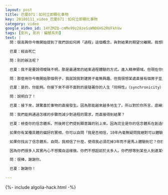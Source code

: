 ```yaml
---
layout: post
title: 巴夏071：如何立即顯化事物
key: 20180111_video_巴夏071：如何立即顯化事物
category: video
google_video_id: 14YZMZQ-cmMe99z28zeSsWNO6HS2RUFkhVw
tags: [影片, 影片｜編號系列]
text: |
  問：很高興你今晚開始提到了我們該如何將「過程」這個概念，與對結果的期望分離開。我想聽了這個後我的問題是，如果我真的對過程沒興趣，那麼如何使事情立刻發生？

  巴夏：經由死亡

  問：別的辦法呢？

  巴夏：我不是要說得曖昧不明，那是最通常的結束過程體驗的方式。進入精神領域。但現在你們也開始學到此處是一個幻象，你們很多人在開始變得不那麼的受時空的束縛，你們在開始發現時空變得更順滑，你們在開始消除所謂「過程」體驗的某些方面並超前一步，全面地，更快地創造事物，委婉而言的話，你們在開始允許事物加速，或者直接出現。噢，這是從哪裡冒出來的？我不知道這怎麼發生的，反正它就是發生了。你們在開始允許奇蹟變得比生活常規更頻繁，其實奇蹟本也是生活常規。

  問：那麼用你今晚開始那個例子，我就說我對建房子毫無興趣，但我很想某處直接有個房子並且我口袋裡有它的鑰匙，然後我就直接離開這裡然後走到那個房子裡去？

  巴夏：是的，你能夠。你接下來不得不面對的是隨著你的人生「同時性」（synchronicity）的展開，它必然會向你顯露你究竟相信的是什麼。接受它，來作為允許自己到達不再需要過程的地步的一個方式，即便當下一個過程先出現了。如果真如你所說，不要過程是你的真真真的偏好的能量形態，你真正的偏好的狀態。那麼如果你內在仍然有著某種東西在吸引一個過程，那麼它其實會讓你通過對這個過程的體驗，而賦予你不再需要過程的能力。所以接受這個過程，如果它是你創造偏好狀態這個行為的一部分，而非對其的干擾。說明白了？

  問：說明白了！

  巴夏：接下來，請驚喜於事物的直接發生。因為那能越來越多地生了。所以對於你所言，底線是，你可以允許自己處於不需要選擇經歷「過程」的狀態裡，那麼事物就會直接出現。但如果過程出現了，那麼必然有一個你創造了它的理由，享受它。因為它源於一個理由，你的理由。不要刻意地在它們間創造一個分別。它們是它們自己的獨特體驗。也別繼續相信，你非要通過經歷這個才能擁有那個。同時也別覺得如果通過那樣，一個過程還是來都來了，你能捨掉它而達到目的。因為它將教會你所需的去到達另外的頻率層面。

  問：我們能夠通過怎樣的步驟而減少對過程的需求，而直接得到結果？

  巴夏：檢查你的信念體系，然後將它們提到顯意識的別上來。因為完全是你的信念體系在創造經歷某種過程的觀念。所以當你創造出我們稱為「信念的臨界點」的體驗時，你可以消除，縮減和加速掉過程體驗。

  如果你有某種具體的偏好的實相，你可以自問「我是否相信，10年內毫無疑問我絕對可以體驗到它？」「是的，你可以毫不猶豫的說是，沒有一毫秒的猶豫」「是的，10年，都有餘了」「5年？是的，用不了那麼長」「3年？是的，用不著那麼久」「2年，額～～，也許」你遲疑的那一刻，就說明了以你現在的信念體系，會花多久而達到，也說明了你要經歷多少過程，這也沒關係。因為過程也是它自己的體驗。

  如果你找出了信念體系，自問，我相信了什麼，使得我必須花掉3年而不是馬上體驗到它？你找出這個信念，處理它，整合它，放掉它，然後再來檢查「5年是不是已經多了？絕對多了，我清楚得很」「3年？用我現在新的信念體系，完全沒問題」「兩年，完全不是問題，立刻說是」「一年？沒問題」「6個月？額～～」再次的，你遲疑的地方，再去檢查你相信了什麼使得那段時間是必要的。一旦你不斷地重複這個過程，盡快地理清晰，消除一切你發現的對應信念，如果還剩下了多長時間，這個時長就是自然的，是你需要經歷的時長，你內心想要經歷的時長，你其實想通過經歷它來在你的實相內完成和建立某種關係，來支持你做理想自我的這個觀念。

  因為你們很多人其實內心不想獨自這樣做。你們不想超前於太多人。你們想等到某些人到達某個地步，然後一起爬梯子。所以你不必然會去擠到大家前面，這可能是一個一致性的觀念。你骨子裡也許想讓事情花些時間，你也許想經歷過程來成長，因為那符合「人」的一貫情節。所以當你創造出你的「理想現實」這種觀念後，你會通過這些所謂的過程，通過這些體驗來進一步理解和感激慶幸你後面創造出的理想實相。你必須信任這種時長，但是你希望的話亦可以通過那個「信念的臨界點」測試來縮減這個時長。

  問：很棒，謝謝你。

  巴夏：謝謝你！

---
```


{%- include algolia-hack.html -%}
